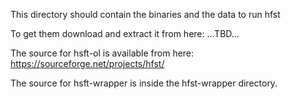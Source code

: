 This directory should contain the binaries and the data to run hfst

To get them download and extract it from here:
...TBD...

The source for hsft-ol is available from here:
https://sourceforge.net/projects/hfst/

The source for hsft-wrapper is inside the hfst-wrapper directory.
